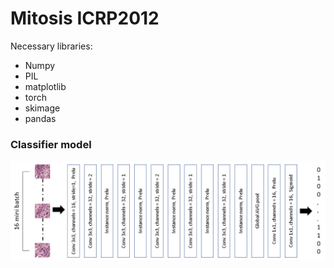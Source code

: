 # Mitosis ICRP2012 

Necessary libraries:
<ul>
<li>Numpy</li>
<li>PIL</li>
<li>matplotlib</li>
<li>torch</li>
<li>skimage</li>
<li>pandas</li>
</ul>


### Classifier model
![classifier model](imgs/vgg.png)
